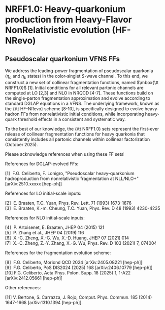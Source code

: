 # NRFF1.0: Heavy-quarkonium production from Heavy-Flavor NonRelativistic evolution (HF-NRevo)
## Pseudoscalar quarkonium VFNS FFs

We address the leading-power fragmentation of pseudoscalar quarkonia ($\eta_c$ and $\eta_b$ states) in the color-singlet $S$-wave channel. 
To this end, we construct a new set of collinear fragmentation functions, named $\mbox{\tt NRFF1.0}$ [1].
Initial conditions for all relevant partonic channels are computed at LO [2,3] and NLO in NRQCD [4-7].
These functions build on the single-parton fragmentation approximation and evolve according to standard DGLAP equations in a VFNS. 
The underlying framework, known as the {\tt HF-NRevo} scheme [8-10], 
is specifically designed to evolve heavy-hadron FFs from nonrelativistic initial conditions, 
while incorporating heavy-quark threshold effects in a consistent and systematic way.


To the best of our knowledge, the {\tt NRFF1.0} sets represent the first-ever release of collinear fragmentation functions for heavy quarkonia 
that consistently includes all partonic channels within collinear factorization (October 2025).


Please acknowledge references when using these FF sets!  


References for DGLAP-evolved FFs:

[1]&nbsp;&nbsp;F.G. Celiberto, F. Lonigro, "Pseudoscalar heavy-quarkonium hadroproduction from nonrelativistic fragmentation at NLL/NLO+" [arXiv:2510.xxxxx [hep-ph]]   


References for LO initial-scale inputs:

[2]&nbsp;&nbsp;E. Braaten, T.C. Yuan, Phys. Rev. Lett. 71 (1993) 1673-1676  
[3]&nbsp;&nbsp;E. Braaten, K.-m. Cheung, T.C. Yuan, Phys. Rev. D 48 (1993) 4230-4235  


References for NLO initial-scale inputs:

[4]&nbsp;&nbsp;P. Artoisenet, E. Braaten, JHEP 04 (2015) 121  
[5]&nbsp;&nbsp;P. Zhang et al., JHEP 04 (2019) 116  
[6]&nbsp;&nbsp;X.-C. Zheng, X.-G. Wu, X.-D. Huang, JHEP 07 (2021) 014  
[7]&nbsp;&nbsp;X.-C. Zheng, Z.-Y. Zhang, X.-G. Wu, Phys. Rev. D 103 (2021) 7, 074004  


References for the fragmentation evolution scheme:

[8]&nbsp;&nbsp;F.G. Celiberto, Moriond QCD 2024 [arXiv:2405.08221 [hep-ph]]  
[9]&nbsp;&nbsp;F.G. Celiberto, PoS DIS2024 (2025) 168 [arXiv:2406.10779 [hep-ph]]  
[10]&nbsp;F.G. Celiberto, Acta Phys. Polon. Supp. 18 (2025) 1, 1-A22 [arXiv:2412.05661 [hep-ph]]  


Other references:

[11]&nbsp;V. Bertone, S. Carrazza, J. Rojo, Comput. Phys. Commun. 185 (2014) 1647-1668 [arXiv:1310.1394 [hep-ph]]. 
